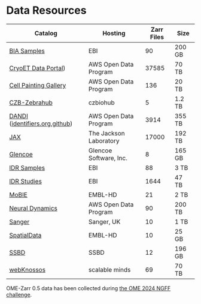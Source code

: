 Data Resources
==============

| Catalog                                                                  | Hosting                                              | Zarr Files   | Size     |
| ------------------------------------------------------------------------ | -----------------------------------------------------| ------------ | -------- |
| [BIA Samples](https://bit.ly/bia-ome-ngff-samples)                       | EBI                                                  | 90           | 200 GB   |
| [CryoET Data Portal](https://cryoetdataportal.czscience.com))            | AWS Open Data Program                                | 37585        | 70 TB    |
| [Cell Painting Gallery](https://github.com/broadinstitute/cellpainting-gallery) | AWS Open Data Program                         | 136          | 20 TB    |
| [CZB-Zebrahub](https://zebrahub.ds.czbiohub.org/imaging)                 | czbiohub                                             | 5            | 1.2 TB   |
| [DANDI](https://dandiarchive.org/dandiset/000108) ([identifiers.org][dandi2],[github][dandi3]) | AWS Open Data Program          | 3914         | 355 TB   |
| [JAX](https://images.jax.org/webclient/userdata/?experimenter=-1) | The Jackson Laboratory          |   17000       | 192 TB   |
| [Glencoe](https://glencoesoftware.com/ngff)                              | Glencoe Software, Inc.                               | 8            | 165 GB   |
| [IDR Samples](https://idr.github.io/ome-ngff-samples/)                   | EBI                                                  | 88           | 3 TB     |
| [IDR Studies](https://uk1s3.embassy.ebi.ac.uk/bia-integrator-data/pages/idr_ngff_data.html) | EBI                               | 1644         | 47 TB    |
| [MoBIE](https://mobie.github.io/specs/ngff.html)                         | EMBL-HD                                              | 21           | 2 TB     |
| [Neural Dynamics](https://registry.opendata.aws/allen-nd-open-data/)     | AWS Open Data Program                                | 90           | 200 TB   |
| [Sanger](https://www.sanger.ac.uk/project/ome-zarr/)                     | Sanger, UK                                           | 10           | 1 TB     |
| [SpatialData](https://github.com/scverse/spatialdata-notebooks/tree/main/datasets)                       | EMBL-HD              | 10           | 25 GB    |
| [SSBD](https://ssbd.riken.jp/ssbd-ome-ngff-samples)                      | SSBD                                                 | 12           | 196 GB   |
| [webKnossos](https://zarr.webknossos.org)                                | scalable minds                                       | 69           | 70 TB    |

OME-Zarr 0.5 data has been collected during [the OME 2024 NGFF challenge](https://ome.github.io/ome2024-ngff-challenge/).

[dandi2]: https://identifiers.org/DANDI:000108
[dandi3]: https://github.com/dandisets/000108
